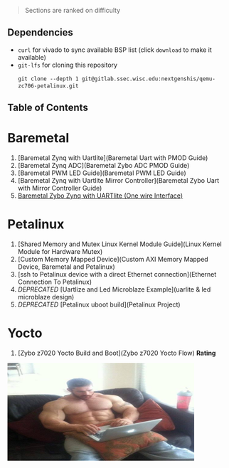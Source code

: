 > Sections are ranked on difficulty

## Dependencies

- `curl` for vivado to sync available BSP list (click `download` to make it available)
- `git-lfs` for cloning this repository
   ```
   git clone --depth 1 git@gitlab.ssec.wisc.edu:nextgenshis/qemu-zc706-petalinux.git
   ```

## Table of Contents

# Baremetal
1. [Baremetal Zynq with Uartlite](Baremetal Uart with PMOD Guide)
2. [Baremetal Zynq ADC](Baremetal Zybo ADC PMOD Guide)
3. [Baremetal PWM LED Guide](Baremetal PWM LED Guide) 
4. [Baremetal Zynq with Uartlite Mirror Controller](Baremetal Zybo Uart with Mirror Controller Guide)
5. [Baremetal Zybo Zynq with UARTlite (One wire Interface)](Baremetal-Zybo-Zynq-with-UARTlite-(One-wire-Interface))



# Petalinux
1. [Shared Memory and Mutex Linux Kernel Module Guide](Linux Kernel Module for Hardware Mutex)
2. [Custom Memory Mapped Device](Custom AXI Memory Mapped Device, Baremetal and Petalinux)
3. [ssh to Petalinux device with a direct Ethernet connection](Ethernet Connection To Petalinux)
4. *DEPRECATED* [Uartlize and Led Microblaze Example](uarlite & led microblaze design)
5. *DEPRECATED* [Petalinux uboot build](Petalinux Project)

# Yocto
1. [Zybo z7020 Yocto Build and Boot](Zybo z7020 Yocto Flow)
**Rating**
<img src="uploads/226b045a3eef102d6ecd0be47fa029d6/laptopchad.png"  width="420" height="220">


